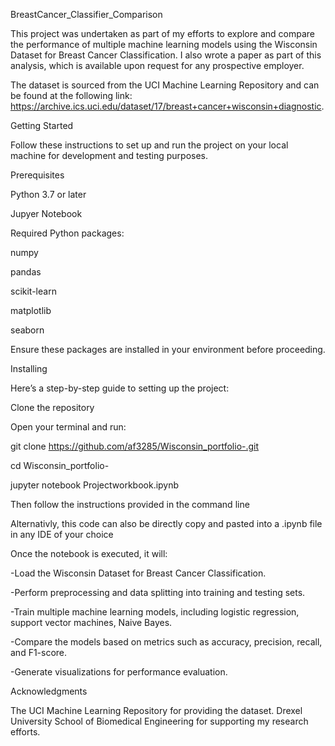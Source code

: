 BreastCancer_Classifier_Comparison

This project was undertaken as part of my efforts to explore and compare the performance of multiple machine learning models using the Wisconsin Dataset for Breast Cancer Classification. I also wrote a paper as part of this analysis, which is available upon request for any prospective employer.

The dataset is sourced from the UCI Machine Learning Repository and can be found at the following link: https://archive.ics.uci.edu/dataset/17/breast+cancer+wisconsin+diagnostic.

Getting Started

Follow these instructions to set up and run the project on your local machine for development and testing purposes.

Prerequisites

Python 3.7 or later

Jupyer Notebook

Required Python packages:

numpy

pandas

scikit-learn

matplotlib

seaborn

Ensure these packages are installed in your environment before proceeding.

Installing

Here’s a step-by-step guide to setting up the project:

Clone the repository

Open your terminal and run:

git clone https://github.com/af3285/Wisconsin_portfolio-.git

cd Wisconsin_portfolio-

jupyter notebook Projectworkbook.ipynb

Then follow the instructions provided in the command line

Alternativly, this code can also be directly copy and pasted into a .ipynb file in any IDE of your choice 

Once the notebook is executed, it will:

-Load the Wisconsin Dataset for Breast Cancer Classification.

-Perform preprocessing and data splitting into training and testing sets.

-Train multiple machine learning models, including logistic regression, support vector machines, Naive Bayes.

-Compare the models based on metrics such as accuracy, precision, recall, and F1-score.

-Generate visualizations for performance evaluation.

Acknowledgments

The UCI Machine Learning Repository for providing the dataset.
Drexel University School of Biomedical Engineering for supporting my research efforts.
